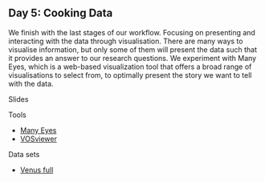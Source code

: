 ## Day 5: Cooking Data

We finish with the last stages of our workflow. Focusing on presenting and interacting with the data through visualisation. There are many ways to visualise information, but only some of them will present the data such that it provides an answer to our research questions. We experiment with Many Eyes, which is a web-based visualization tool that offers a broad range of visualisations to select from, to optimally present the story we want to tell with the data.

Slides

Tools
+ [Many Eyes](http://www-958.ibm.com/software/analytics/labs/manyeyes/)
+ [VOSviewer](http://www.vosviewer.com)

Data sets
+ [Venus full](https://drive.google.com/file/d/0Bw6gfqK2v6PjU240a3NUSU1CSW8/edit?usp=sharing)

